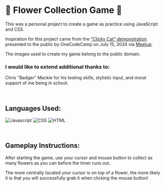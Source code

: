 # 💐 Flower Collection Game 💐

This was a personal project to create a game as practice using JavaScript and CSS.

Inspiration for this project came from the ["Clicky Cat" demonstration](https://github.com/AristonCatipay/occ-webinar/tree/main/clicky-cat) presented to the public by OneCodeCamp on July 15, 2024 via [Meetup](https://www.meetup.com/sf-coding-bootcamp/events/301974617/).

The images used to create my game belong to the public domain.

### I would like to extend additional thanks to:

Chris "Badger" Mackie for his testing skills, stylistic input, and moral support of me being in school.

<br>

## Languages Used:

![Javascript](https://img.shields.io/badge/JavaScript-323330?style=for-the-badge&logo=javascript&logoColor=F7DF1E)
![CSS](    https://img.shields.io/badge/CSS3-1572B6?style=for-the-badge&logo=css3&logoColor=white)
![HTML](https://img.shields.io/badge/HTML5-E34F26?style=for-the-badge&logo=html5&logoColor=white)

<br>

## Gameplay Instructions:

After starting the game, use your cursor and mouse button to collect as many flowers as you can before the timer runs out.

The more centrally located your cursor is on top of a flower, the more likely it is that you will successfully grab it when clicking the mouse button!
